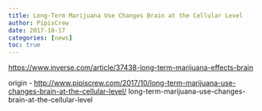 ```yaml
---
title: Long-Term Marijuana Use Changes Brain at the Cellular Level
author: PipisCrew
date: 2017-10-17
categories: [news]
toc: true
---
```


https://www.inverse.com/article/37438-long-term-marijuana-effects-brain

origin - http://www.pipiscrew.com/2017/10/long-term-marijuana-use-changes-brain-at-the-cellular-level/ long-term-marijuana-use-changes-brain-at-the-cellular-level